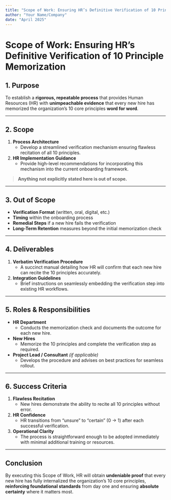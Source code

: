 ```yaml
---
title: "Scope of Work: Ensuring HR’s Definitive Verification of 10 Principle Memorization"
author: "Your Name/Company"
date: "April 2025"
---
```


# **Scope of Work: Ensuring HR’s Definitive Verification of 10 Principle Memorization**

## **1. Purpose**
To establish a **rigorous, repeatable process** that provides Human Resources (HR) with **unimpeachable evidence** that every new hire has memorized the organization’s 10 core principles **word for word**.

---

## **2. Scope**
1. **Process Architecture**  
   - Develop a streamlined verification mechanism ensuring flawless recitation of all 10 principles.  
2. **HR Implementation Guidance**  
   - Provide high-level recommendations for incorporating this mechanism into the current onboarding framework.  

> **Anything not explicitly stated here is out of scope.**

---

## **3. Out of Scope**
- **Verification Format** (written, oral, digital, etc.)  
- **Timing** within the onboarding process  
- **Remedial Steps** if a new hire fails the verification  
- **Long-Term Retention** measures beyond the initial memorization check  

---

## **4. Deliverables**
1. **Verbatim Verification Procedure**  
   - A succinct manual detailing how HR will confirm that each new hire can recite the 10 principles accurately.  
2. **Integration Guidelines**  
   - Brief instructions on seamlessly embedding the verification step into existing HR workflows.

---

## **5. Roles & Responsibilities**
- **HR Department**  
  - Conducts the memorization check and documents the outcome for each new hire.  
- **New Hires**  
  - Memorize the 10 principles and complete the verification step as required.  
- **Project Lead / Consultant** *(if applicable)*  
  - Develops the procedure and advises on best practices for seamless rollout.

---

## **6. Success Criteria**
1. **Flawless Recitation**  
   - New hires demonstrate the ability to recite all 10 principles without error.  
2. **HR Confidence**  
   - HR transitions from “unsure” to “certain” (0 → 1) after each successful verification.  
3. **Operational Clarity**  
   - The process is straightforward enough to be adopted immediately with minimal additional training or resources.

---

## **Conclusion**
By executing this Scope of Work, HR will obtain **undeniable proof** that every new hire has fully internalized the organization’s 10 core principles, **reinforcing foundational standards** from day one and ensuring **absolute certainty** where it matters most.
